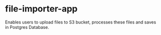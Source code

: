 # file-importer-app
Enables users to upload files to S3 bucket, processes these files and saves in Postgres Database.
